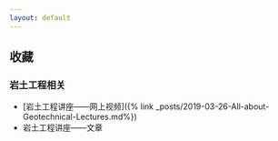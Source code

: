 ```yaml
---
layout: default
---
```

## 收藏
### 岩土工程相关
* [岩土工程讲座——网上视频]({% link _posts/2019-03-26-All-about-Geotechnical-Lectures.md%})
* 岩土工程讲座——文章